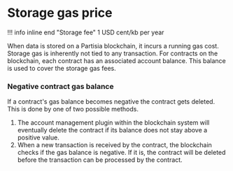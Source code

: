 # Storage gas price

<div class="dot-navigation">
    <a class="dot-navigation__item" href="what-is-gas.html"></a>
    <a class="dot-navigation__item" href="transaction-gas-prices.html"></a>
    <a class="dot-navigation__item dot-navigation__item--active" href="storage-gas-price.html"></a>
    <a class="dot-navigation__item" href="zk-computation-gas-fees.html"></a>
    <a class="dot-navigation__item" href="how-to-get-testnet-gas.html"></a>
    <a class="dot-navigation__item" href="efficient-gas-practices.html"></a>
    <a class="dot-navigation__item" href="contract-to-contract-gas-estimation.html"></a>
    <!-- Repeat above for more dots -->
</div>
!!! info inline end "Storage fee"
    1 USD cent/kb per year

When data is stored on a Partisia blockchain, it incurs a running gas cost. Storage gas is inherently not tied to any transaction. For contracts on the blockchain, each contract has an associated account balance. This balance is used to cover the storage gas fees.

### Negative contract gas balance
If a contract's gas balance becomes negative the contract gets deleted.
This is done by one of two possible methods. 

1. The account management plugin within the blockchain system will eventually delete the contract if its balance does not stay above a positive value. 
2. When a new transaction is received by the contract, the blockchain checks if the gas balance is negative. If it is, the contract will be deleted before the transaction can be processed by the contract. 
